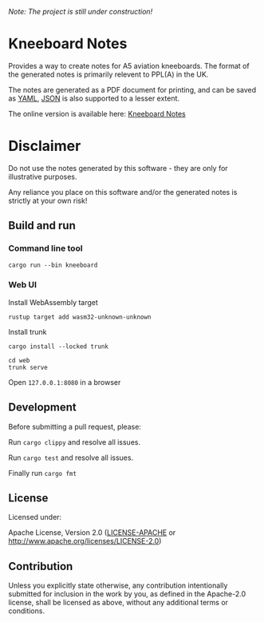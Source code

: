 
*Note: The project is still under construction!*

# Kneeboard Notes

Provides a way to create notes for A5 aviation kneeboards. The format of the generated notes is primarily relevent to PPL(A) in the UK.

The notes are generated as a PDF document for printing, and can be saved as [YAML](https://en.wikipedia.org/wiki/YAML), [JSON](https://en.wikipedia.org/wiki/JSON) is also supported to a lesser extent.

The online version is available here: [Kneeboard Notes](https://kneeboard.github.io)

# Disclaimer

Do not use the notes generated by this software - they are only for illustrative purposes.

Any reliance you place on this software and/or the generated notes is strictly at your own risk!

## Build and run

### Command line tool
```cargo run --bin kneeboard```

### Web UI
Install WebAssembly target

```rustup target add wasm32-unknown-unknown```

Install trunk

```cargo install --locked trunk```

```
cd web
trunk serve
```

Open ```127.0.0.1:8080``` in a browser

## Development

Before submitting a pull request, please:

Run ```cargo clippy``` and resolve all issues.

Run ```cargo test``` and resolve all issues.

Finally run ```cargo fmt```

## License

Licensed under:

Apache License, Version 2.0 ([LICENSE-APACHE](LICENSE.md) or http://www.apache.org/licenses/LICENSE-2.0)

## Contribution

Unless you explicitly state otherwise, any contribution intentionally submitted
for inclusion in the work by you, as defined in the Apache-2.0 license, shall be
licensed as above, without any additional terms or conditions.
